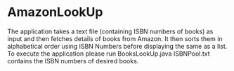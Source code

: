 # AmazonLookUp
The application takes a text file (containing ISBN numbers of books) as input and then fetches details of books from Amazon. It then sorts them in alphabetical order using ISBN Numbers before displaying the same as a list. To execute the application please run BooksLookUp.java
ISBNPool.txt contains the ISBN numbers of desired books.
